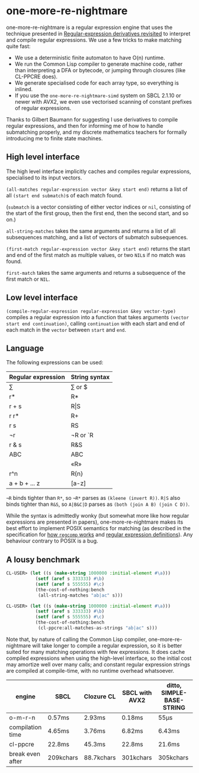 # one-more-re-nightmare

one-more-re-nightmare is a regular expression engine that uses the
technique presented in [Regular-expression derivatives
revisited](https://www.ccs.neu.edu/home/turon/re-deriv.pdf) to
interpret and compile regular expressions. We use a few tricks to make
matching quite fast:

- We use a deterministic finite automaton to have O(n) runtime.
- We run the Common Lisp compiler to generate machine code, rather
  than interpreting a DFA or bytecode, or jumping through closures
  (like CL-PPCRE does).
- We generate specialised code for each array type, so everything is
  inlined.
- If you use the `one-more-re-nightmare-simd` system on SBCL 2.1.10 or
  newer with AVX2, we even use vectorised scanning of constant
  prefixes of regular expressions.

Thanks to Gilbert Baumann for suggesting I use derivatives to compile
regular expressions, and then for informing me of how to handle
submatching properly, and my discrete mathematics teachers for
formally introducing me to finite state machines.

## High level interface

The high level interface implicitly caches and compiles regular expressions,
specialised to its input vectors. 

`(all-matches regular-expression vector &key start end)` returns a list of all
`(start end submatch)`s of each match found.

(`submatch` is a vector consisting of either vector indices or `nil`,
consisting of the start of the first group, then the first end, then the second
start, and so on.)

`all-string-matches` takes the same arguments and returns a list of all 
subsequences matching, and a list of vectors of submatch subsequences.

`(first-match regular-expression vector &key start end)` returns the start and 
end of the first match as multiple values, or two `NIL`s if no match was found.

`first-match` takes the same arguments and returns a subsequence of the first 
match or `NIL`.

## Low level interface

`(compile-regular-expression regular-expression &key vector-type)` compiles a
regular expression into a function that takes arguments 
`(vector start end continuation)`, calling `continuation` with each start and
end of each match in the `vector` between `start` and `end`.

## Language

The following expressions can be used:

| Regular expression | String syntax |
|--------------------|---------------|
| ∑                  | ∑ or $        |
| r*                 | R*            |
| r + s              | R\|S          |
| r r*               | R+            |
| r s                | RS            |
| ¬r                 | ¬R or `R      |
| r & s              | R&S           |
| ABC                | ABC           |
|                    | «R»           |
| r^n                | R{n}          |
| a + b + ... z      | [a-z]         |


`¬R` binds tighter than `R*`, so `¬R*` parses as `(kleene (invert R))`.
`R|S` also binds tighter than `R&S`, so `A|B&C|D` parses as 
`(both (join A B) (join C D))`.

While the syntax is admittedly wonky (but somewhat more like how
regular expressions are presented in papers), one-more-re-nightmare
makes its best effort to implement POSIX semantics for matching (as
described in the specification for [how `regcomp`
works](https://pubs.opengroup.org/onlinepubs/9699919799/functions/regexec.html)
and [regular expression
definitions](https://pubs.opengroup.org/onlinepubs/9699919799/basedefs/V1_chap09.html)). Any
behaviour contrary to POSIX is a bug.

## A lousy benchmark

```lisp
CL-USER> (let ((s (make-string 1000000 :initial-element #\a)))
           (setf (aref s 333333) #\b)
           (setf (aref s 555555) #\c)
           (the-cost-of-nothing:bench
            (all-string-matches "ab|ac" s)))

CL-USER> (let ((s (make-string 1000000 :initial-element #\a)))
           (setf (aref s 333333) #\b)
           (setf (aref s 555555) #\c)
           (the-cost-of-nothing:bench
            (cl-ppcre:all-matches-as-strings "ab|ac" s)))
```

Note that, by nature of calling the Common Lisp compiler,
one-more-re-nightmare will take longer to compile a regular
expression, so it is better suited for many matching operations with
few expressions. It does cache compiled expressions when using the
high-level interface, so the initial cost may amortize well over many
calls; and constant regular expression strings are compiled at
compile-time, with no runtime overhead whatsoever.

| engine           | SBCL      | Clozure CL | SBCL with AVX2 | ditto, SIMPLE-BASE-STRING |
|------------------|-----------|------------|----------------|---------------------------|
| o-m-r-n          | 0.57ms    | 2.93ms     | 0.18ms         | 55µs                      |
| compilation time | 4.65ms    | 3.76ms     | 6.82ms         | 6.43ms                    |
| cl-ppcre         | 22.8ms    | 45.3ms     | 22.8ms         | 21.6ms                    |
| break even after | 209kchars | 88.7kchars | 301kchars      | 305kchars                 |
